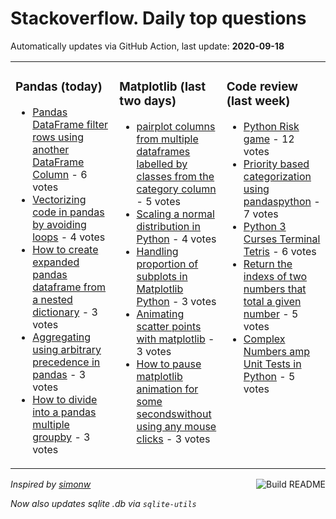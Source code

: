 # Stackoverflow. Daily top questions 

Automatically updates via GitHub Action, last update: **<!-- date starts -->2020-09-18<!-- date ends -->**


<table><tr><td valign="top" width="33%">

### Pandas (today)
<!-- pandas starts -->
* [Pandas DataFrame filter rows using another DataFrame Column](https://stackoverflow.com/questions/63947820/pandas-dataframe-filter-rows-using-another-dataframe-column) - 6 votes
* [Vectorizing code in pandas by avoiding loops](https://stackoverflow.com/questions/63955149/vectorizing-code-in-pandas-by-avoiding-loops) - 4 votes
* [How to create expanded pandas dataframe from a nested dictionary](https://stackoverflow.com/questions/63959574/how-to-create-expanded-pandas-dataframe-from-a-nested-dictionary) - 3 votes
* [Aggregating using arbitrary precedence in pandas](https://stackoverflow.com/questions/63960103/aggregating-using-arbitrary-precedence-in-pandas) - 3 votes
* [How to divide into a pandas multiple groupby](https://stackoverflow.com/questions/63955057/how-to-divide-into-a-pandas-multiple-groupby) - 3 votes
<!-- pandas ends -->
</td><td valign="top" width="34%">


### Matplotlib (last two days)
<!-- matplotlib starts -->
* [pairplot columns from multiple dataframes labelled by classes from the category column](https://stackoverflow.com/questions/63938320/pairplot-columns-from-multiple-dataframes-labelled-by-classes-from-the-category) - 5 votes
* [Scaling a normal distribution in Python](https://stackoverflow.com/questions/63930648/scaling-a-normal-distribution-in-python) - 4 votes
* [Handling proportion of subplots in Matplotlib Python](https://stackoverflow.com/questions/63935528/handling-proportion-of-subplots-in-matplotlib-python) - 3 votes
* [Animating scatter points with matplotlib](https://stackoverflow.com/questions/63938285/animating-scatter-points-with-matplotlib) - 3 votes
* [How to pause matplotlib animation for some secondswithout using any mouse clicks](https://stackoverflow.com/questions/63922028/how-to-pause-matplotlib-animation-for-some-secondswithout-using-any-mouse-click) - 3 votes
<!-- matplotlib ends -->
</td><td valign="top" width="34%">


### Сode review (last week)
<!-- python starts -->
* [Python Risk game](https://codereview.stackexchange.com/questions/249260/python-risk-game) - 12 votes
* [Priority based categorization using pandaspython](https://codereview.stackexchange.com/questions/249474/priority-based-categorization-using-pandas-python) - 7 votes
* [Python 3 Curses Terminal Tetris](https://codereview.stackexchange.com/questions/249326/python-3-curses-terminal-tetris) - 6 votes
* [Return the indexs of two numbers that total a given number](https://codereview.stackexchange.com/questions/249366/return-the-indexs-of-two-numbers-that-total-a-given-number) - 5 votes
* [Complex Numbers amp Unit Tests in Python](https://codereview.stackexchange.com/questions/249460/complex-numbers-unit-tests-in-python) - 5 votes
<!-- python ends -->
</td></tr></table>

<a href="https://github.com/hp0404/hp0404/actions"><img src="https://github.com/hp0404/hp0404/workflows/Build%20README/badge.svg" align="right" alt="Build README"></a> <p>*Inspired by  [simonw](https://github.com/simonw/simonw)*</p> <p> *Now also updates sqlite .db via `sqlite-utils`* </p>
